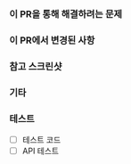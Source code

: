 ### 이 PR을 통해 해결하려는 문제

### 이 PR에서 변경된 사항

### 참고 스크린샷

### 기타

### 테스트

<!-- 본 변경사항이 테스트가 되었는지 기술해주세요 -->

- [ ] 테스트 코드
- [ ] API 테스트
